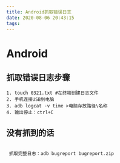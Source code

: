 ```yaml
---
title: Android抓取错误日志
date: 2020-08-06 20:43:15
tags:
---
```

# Android

## 抓取错误日志步骤

```
1. touch 0321.txt #在终端创建日志文件
2. 手机连接USB到电脑
3. adb logcat -v time >电脑存放路径\名称
4. 输出停止：ctrl+C
```
## 没有抓到的话

```

 抓取完整日志：adb bugreport bugreport.zip
 
```